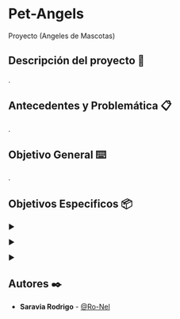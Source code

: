 # Pet-Angels
Proyecto (Angeles de Mascotas)
## Descripción del proyecto 🚀

.
## Antecedentes y Problemática 📋

.
## Objetivo General ⌨️

.
## Objetivos Especificos 📦

►  

►  

►  


## Autores ✒️
* **Saravia Rodrigo** - [@Ro-Nel](https://github.com/Ro-Nel)


